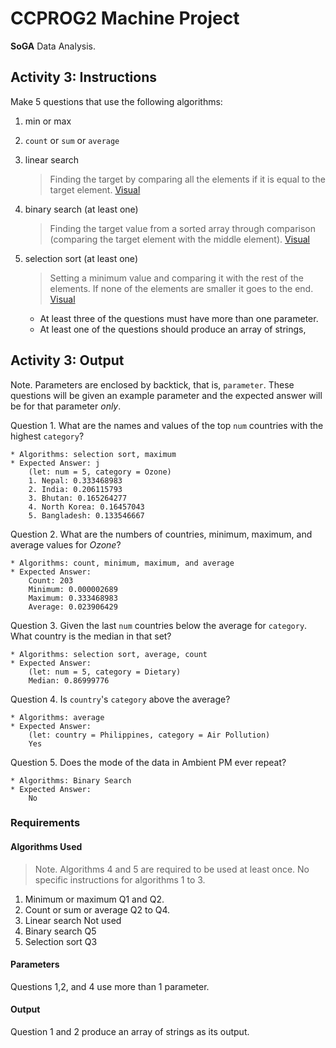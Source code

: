 # CCPROG2 Machine Project

**SoGA** Data Analysis.

## Activity 3: Instructions

Make 5 questions that use the following algorithms:

1. min or max
2. `count` or `sum` or `average`
3. linear search
    > Finding the target by comparing all the elements if it is equal to the target element. [Visual](https://www.mathwarehouse.com/programming/gifs/binary-vs-linear-search.php#binary-vs-linear-search-gif)
4. binary search (at least one)
    > Finding the target value from a sorted array through comparison (comparing the target element with the middle element). [Visual](https://www.mathwarehouse.com/programming/gifs/binary-vs-linear-search.php#binary-vs-linear-search-gif)
5. selection sort (at least one)
   > Setting a minimum value and comparing it with the rest of the elements. If none of the elements are smaller it goes to the end. [Visual](https://commons.wikimedia.org/wiki/File:Selection-Sort-Animation.gif)

   * At least three of the questions must have more than one parameter.
   * At least one of the questions should produce an array of strings,

## Activity 3: Output

Note. Parameters are enclosed by backtick, that is, `parameter`.
These questions will be given an example parameter and the expected answer will be
for that parameter *only*.

Question 1. What are the names and values of the top `num` countries with the highest `category`?

    * Algorithms: selection sort, maximum
    * Expected Answer: j
        (let: num = 5, category = Ozone)
        1. Nepal: 0.333468983
        2. India: 0.206115793
        3. Bhutan: 0.165264277
        4. North Korea: 0.16457043
        5. Bangladesh: 0.133546667

Question 2. What are the numbers of countries, minimum, maximum, and average values for
*Ozone*?

    * Algorithms: count, minimum, maximum, and average
    * Expected Answer:
        Count: 203
        Minimum: 0.000002689
        Maximum: 0.333468983
        Average: 0.023906429

Question 3. Given the last `num` countries below the average for `category`.
What country is the median in that set?

    * Algorithms: selection sort, average, count
    * Expected Answer:
        (let: num = 5, category = Dietary)
        Median: 0.86999776

Question 4. Is `country`'s `category` above the average?

    * Algorithms: average
    * Expected Answer:
        (let: country = Philippines, category = Air Pollution)
        Yes
Question 5. Does the mode of the data in Ambient PM ever repeat?

    * Algorithms: Binary Search
    * Expected Answer:
        No

### Requirements

#### Algorithms Used

> Note. Algorithms 4 and 5 are required to be used at least once. No specific instructions for algorithms
1 to 3.

1. Minimum or maximum           Q1 and Q2.
2. Count or sum or average      Q2 to Q4.
3. Linear search                Not used
4. Binary search                Q5
5. Selection sort               Q3

#### Parameters

Questions 1,2, and 4 use more than 1 parameter.

#### Output

Question 1 and 2 produce an array of strings as its output.
